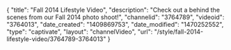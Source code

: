 {
    "title": "Fall 2014 Lifestyle Video",
    "description": "Check out a behind the scenes from our Fall 2014 photo shoot!",
    "channelid": "3764789",
    "videoid": "3764013",
    "date_created": "1409869753",
    "date_modified": "1470252552",
    "type": "captivate",
    "layout": "channelVideo",
    "url": "\/style\/fall-2014-lifestyle-video\/3764789-3764013"
}